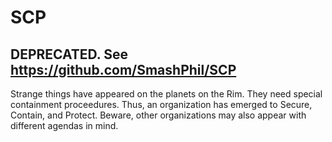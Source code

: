 # SCP
## DEPRECATED. See https://github.com/SmashPhil/SCP
Strange things have appeared on the planets on the Rim. They need special containment proceedures. Thus, an organization has emerged to Secure, Contain, and Protect. Beware, other organizations may also appear with different agendas in mind.
